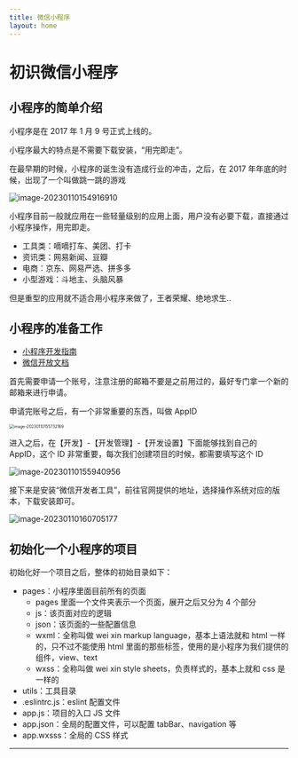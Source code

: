 ```yaml
---
title: 微信小程序
layout: home
---
```


# 初识微信小程序



## 小程序的简单介绍

小程序是在 2017 年 1 月 9 号正式上线的。

小程序最大的特点是不需要下载安装，“用完即走”。

在最早期的时候，小程序的诞生没有造成行业的冲击，之后，在 2017 年年底的时候，出现了一个叫做跳一跳的游戏

![image-20230110154916910](https://xiejie-typora.oss-cn-chengdu.aliyuncs.com/2023-01-10-074917.png)

小程序目前一般就应用在一些轻量级别的应用上面，用户没有必要下载，直接通过小程序操作，用完即走。

- 工具类：嘀嘀打车、美团、打卡
- 资讯类：网易新闻、豆瓣
- 电商：京东、网易严选、拼多多
- 小型游戏：斗地主、头脑风暴

但是重型的应用就不适合用小程序来做了，王者荣耀、绝地求生..



## 小程序的准备工作

- [小程序开发指南](https://developers.weixin.qq.com/ebook?action=get_post_info&docid=0008aeea9a8978ab0086a685851c0a)
- [微信开放文档](https://developers.weixin.qq.com/miniprogram/dev/framework/)



首先需要申请一个账号，注意注册的邮箱不要是之前用过的，最好专门拿一个新的邮箱来进行申请。

申请完账号之后，有一个非常重要的东西，叫做 AppID

<img src="https://xiejie-typora.oss-cn-chengdu.aliyuncs.com/2023-01-10-075732.png" alt="image-20230110155732169" style="zoom:50%;" />

进入之后，在【开发】-【开发管理】-【开发设置】下面能够找到自己的 AppID，这个 ID 非常重要，每次我们创建项目的时候，都需要填写这个 ID

![image-20230110155940956](https://xiejie-typora.oss-cn-chengdu.aliyuncs.com/2023-01-10-075941.png)



接下来是安装“微信开发者工具”，前往官网提供的地址，选择操作系统对应的版本，下载安装即可。

![image-20230110160705177](https://xiejie-typora.oss-cn-chengdu.aliyuncs.com/2023-01-10-080705.png)



## 初始化一个小程序的项目

初始化好一个项目之后，整体的初始目录如下：

- pages：小程序里面目前所有的页面
  - pages 里面一个文件夹表示一个页面，展开之后又分为 4 个部分
  - js：该页面对应的逻辑
  - json：该页面的一些配置信息
  - wxml：全称叫做 wei xin markup language，基本上语法就和 html 一样的，只不过不能使用 html 里面的那些标签，使用的是小程序为我们提供的组件，view、text
  - wxss：全称叫做 wei xin style sheets，负责样式的，基本上就和 css 是一样的
- utils：工具目录
- .eslintrc.js：eslint 配置文件
- app.js：项目的入口 JS 文件
- app.json：全局的配置文件，可以配置 tabBar、navigation 等
- app.wxsss：全局的 CSS 样式

----